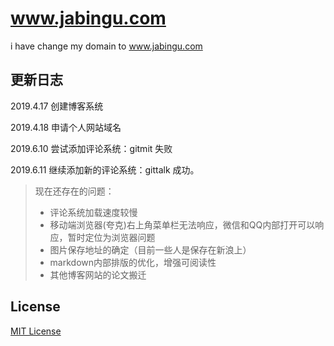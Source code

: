 # www.jabingu.com

i have change my domain to www.jabingu.com



## 更新日志

2019.4.17 创建博客系统

2019.4.18 申请个人网站域名

2019.6.10 尝试添加评论系统：gitmit 失败

2019.6.11 继续添加新的评论系统：gittalk 成功。

> 现在还存在的问题：
>
> - 评论系统加载速度较慢
> - 移动端浏览器(夸克)右上角菜单栏无法响应，微信和QQ内部打开可以响应，暂时定位为浏览器问题
> - 图片保存地址的确定（目前一些人是保存在新浪上）
> - markdown内部排版的优化，增强可阅读性
> - 其他博客网站的论文搬迁



## License

[MIT License](https://github.com/Gaohaoyang/gaohaoyang.github.io/blob/master/LICENSE.md)
